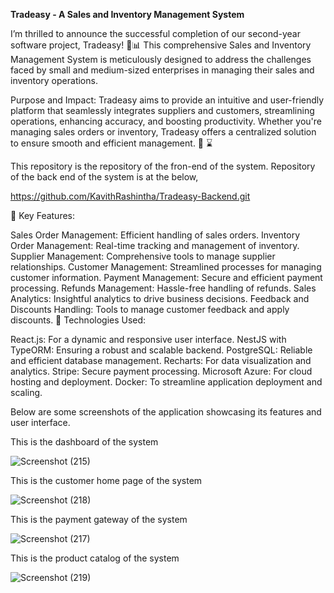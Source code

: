 **Tradeasy - A Sales and Inventory Management System**

I’m thrilled to announce the successful completion of our second-year software project, Tradeasy! 🚀📊 This comprehensive Sales and Inventory Management System is meticulously designed to address the challenges faced by small and medium-sized enterprises in managing their sales and inventory operations.

Purpose and Impact: Tradeasy aims to provide an intuitive and user-friendly platform that seamlessly integrates suppliers and customers, streamlining operations, enhancing accuracy, and boosting productivity. Whether you're managing sales orders or inventory, Tradeasy offers a centralized solution to ensure smooth and efficient management. 🏢 ⌛

This repository is the repository of the fron-end of the system. Repository of the back end of the system is at the below,

https://github.com/KavithRashintha/Tradeasy-Backend.git

🎯 Key Features:

Sales Order Management: Efficient handling of sales orders.
Inventory Order Management: Real-time tracking and management of inventory.
Supplier Management: Comprehensive tools to manage supplier relationships.
Customer Management: Streamlined processes for managing customer information.
Payment Management: Secure and efficient payment processing.
Refunds Management: Hassle-free handling of refunds.
Sales Analytics: Insightful analytics to drive business decisions.
Feedback and Discounts Handling: Tools to manage customer feedback and apply discounts.
🎯 Technologies Used:

React.js: For a dynamic and responsive user interface.
NestJS with TypeORM: Ensuring a robust and scalable backend.
PostgreSQL: Reliable and efficient database management.
Recharts: For data visualization and analytics.
Stripe: Secure payment processing.
Microsoft Azure: For cloud hosting and deployment.
Docker: To streamline application deployment and scaling.

Below are some screenshots of the application showcasing its features and user interface.

This is the dashboard of the system

![Screenshot (215)](https://github.com/user-attachments/assets/222282c8-b0b2-4ff9-9182-20ac6c78d49e)

This is the customer home page of the system

![Screenshot (218)](https://github.com/user-attachments/assets/5aa29499-4410-4bd3-99c3-e30befc323cb)

This is the payment gateway of the system

![Screenshot (217)](https://github.com/user-attachments/assets/d35b8a96-0626-47b2-ae4b-7bda1741a0c1)

This is the product catalog of the system

![Screenshot (219)](https://github.com/user-attachments/assets/a142f3f7-8576-40a5-95a7-6550cdc0c2b4)





